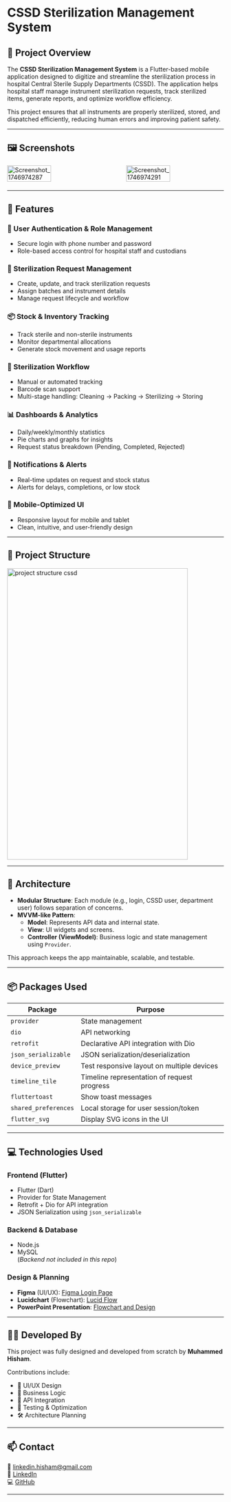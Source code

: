 <!--  # CSSD Sterilization Management System  


## 📌 Project Overview  
The **CSSD Sterilization Management System** is a Flutter-based mobile application designed to digitize and streamline the sterilization process in hospital Central Sterile Supply Departments (CSSD). The application helps hospital staff manage instrument sterilization requests, track sterilized items, generate reports, and optimize workflow efficiency.  

This project ensures that all instruments are properly sterilized, stored, and dispatched efficiently, reducing human errors and improving patient safety.  


## 🖼️ Screenshots
<div style="display: flex; justify-content: space-between; flex-wrap: wrap; gap: 15px; margin: 20px 0;">
  <img src="https://github.com/user-attachments/assets/c0e25434-2af0-4354-b84a-78515dea9fcb" alt="Screenshot_1746974287" style="width: 45%; height: auto;" />
  <img src="https://github.com/user-attachments/assets/72bc735d-19b1-4669-9ac6-7fc0c1af7947" alt="Screenshot_1746974291" style="width: 45%; height: auto;" />
</div>


## 🚀 Features  

### 📌 **User Authentication & Role Management**  
- Secure login with phone number and password  
- Role-based access control for hospital staff and custodians  

### 🏥 **Sterilization Request Management**  
- Create and manage sterilization requests  
- Track the progress of each request  
- Assign sterilization batches to specific instruments  

### 📦 **Stock & Inventory Tracking**  
- View available sterile and non-sterile stock  
- Monitor sterilized instruments assigned to different departments  
- Generate reports for stock usage and pending requests  

### 🔄 **Sterilization Process Handling**  
- Allow manual or automated tracking of sterilization time  
- Scan barcodes to track instruments efficiently  
- Manage sterilization stages, including cleaning, packing, sterilizing, and storing  

### 📊 **Dashboard & Reports**  
- View sterilization statistics with graphs and pie charts  
- Generate daily, weekly, and monthly reports  
- Monitor pending, completed, and rejected sterilization requests  

### 🔔 **Notifications & Alerts**  
- Get real-time updates on request status  
- Notify users when sterilization is completed or delayed  
- Alert when stock levels are low  

### 📱 **Mobile-Optimized UI**  
- Responsive design for different screen sizes  
- Custom UI elements for easy navigation  

---

## 🛠️ Technologies Used  
### **Frontend (Mobile App)**  
- **Flutter** (Dart) – Cross-platform mobile framework  
- **Provider** – State management  
- **DevicePreview** – Adaptive UI design  
- **timeline_tile** – Timeline visualization  
- **Retrofit and Dio (Flutter)** – API integration  

### **Backend & APIs**  
- **Node.js** – Backend for managing sterilization data  
- **MySQL** – Database for storing requests and stock information  

### **Additional Tools & Services**  
- **Figma** – UI/UX Design: [CSSD user login – Figma File](https://www.figma.com/design/AhiXAiuGINvj6A2I6KD8PO/CSSD?node-id=0-1&p=f&t=eNLrn1jNvmvWceYe-0)
- **Flowchart** – Application Flow: [Lucidchart Flow](https://lucid.app/lucidspark/2cc70bb3-73f1-44f3-9dbe-d21028ccccef/edit?viewport_loc=-3462%2C-816%2C9600%2C4344%2C0_0&invitationId=inv_b7d50099-8c24-42f6-96b3-4e762285cdb9)
- **Application Design** - Powerpoint Presentaion : [Flowchart and Design](https://onedrive.live.com/view.aspx?resid=E3FDBE66304549A4%21132&authkey=!AC37oRTACybBPdY)   
- **Git & GitHub** – Version Control  
- **Postman** – API testing  

---

### **🛠 Developed From Scratch**  
This project has been developed entirely from scratch by **one person (me)**. It includes:  
- **UI/UX Design** – Designed in **Figma**  
- **Presentations and FLowcharts** – Build Using **Lucidchart and ppt**  
- **Development** – Built using **Flutter**  
- **Testing & Optimization** – Fully tested and refined by me   -->


# CSSD Sterilization Management System

## 📌 Project Overview

The **CSSD Sterilization Management System** is a Flutter-based mobile application designed to digitize and streamline the sterilization process in hospital Central Sterile Supply Departments (CSSD). The application helps hospital staff manage instrument sterilization requests, track sterilized items, generate reports, and optimize workflow efficiency.

This project ensures that all instruments are properly sterilized, stored, and dispatched efficiently, reducing human errors and improving patient safety.

---

## 🖼️ Screenshots

<div style="display: flex; justify-content: space-between; flex-wrap: wrap; gap: 15px; margin: 20px 0;">
  <img src="https://github.com/user-attachments/assets/c0e25434-2af0-4354-b84a-78515dea9fcb" alt="Screenshot_1746974287" style="width: 45%; height: auto;" />
  <img src="https://github.com/user-attachments/assets/72bc735d-19b1-4669-9ac6-7fc0c1af7947" alt="Screenshot_1746974291" style="width: 45%; height: auto;" />
</div>

---

## 🚀 Features

### 📌 User Authentication & Role Management
- Secure login with phone number and password
- Role-based access control for hospital staff and custodians

### 🏥 Sterilization Request Management
- Create, update, and track sterilization requests
- Assign batches and instrument details
- Manage request lifecycle and workflow

### 📦 Stock & Inventory Tracking
- Track sterile and non-sterile instruments
- Monitor departmental allocations
- Generate stock movement and usage reports

### 🔄 Sterilization Workflow
- Manual or automated tracking
- Barcode scan support
- Multi-stage handling: Cleaning → Packing → Sterilizing → Storing

### 📊 Dashboards & Analytics
- Daily/weekly/monthly statistics
- Pie charts and graphs for insights
- Request status breakdown (Pending, Completed, Rejected)

### 🔔 Notifications & Alerts
- Real-time updates on request and stock status
- Alerts for delays, completions, or low stock

### 📱 Mobile-Optimized UI
- Responsive layout for mobile and tablet
- Clean, intuitive, and user-friendly design

---

## 🧱 Project Structure

<!-- ├───app
│   ├───api
│   │   ├───dio_interceptors
│   │   └───model
│   └───modules
│       ├───Cssd_User
│       │   ├───controller
│       │   ├───model
│       │   │   ├───dashboard_models
│       │   │   ├───request_models
│       │   │   └───sterilization_models
│       │   └───view
│       │       └───widgets
│       │           ├───dashboard_widgets
│       │           ├───pickup_widgets
│       │           ├───requests_widgets
│       │           ├───sterilization_widgets
│       │           └───timeline_widgets.dart
│       ├───Department_User
│       │   ├───controller
│       │   ├───model
│       │   │   ├───dahboard_models
│       │   │   ├───send_for_sterilization_models
│       │   │   └───used_item_model
│       │   └───view
│       │       └───widgets
│       │           ├───dashboard_widgets
│       │           └───used_items_entry_widgets
│       └───login_module
│           ├───controller
│           ├───model
│           └───view
│               └───widgets
├───util
└───Widgets
    └───login_widgets -->
<img width="420" height="677" alt="project structure cssd" src="https://github.com/user-attachments/assets/3b77fe3c-9147-4eed-a5f2-0b21a9957a00" />


---

## 🧠 Architecture

- **Modular Structure**: Each module (e.g., login, CSSD user, department user) follows separation of concerns.
- **MVVM-like Pattern**:
  - **Model**: Represents API data and internal state.
  - **View**: UI widgets and screens.
  - **Controller (ViewModel)**: Business logic and state management using `Provider`.

This approach keeps the app maintainable, scalable, and testable.

---

## 📦 Packages Used

| Package             | Purpose                                       |
|---------------------|-----------------------------------------------|
| `provider`          | State management                              |
| `dio`               | API networking                                |
| `retrofit`          | Declarative API integration with Dio          |
| `json_serializable` | JSON serialization/deserialization            |
| `device_preview`    | Test responsive layout on multiple devices    |
| `timeline_tile`     | Timeline representation of request progress   |
| `fluttertoast`      | Show toast messages                           |
| `shared_preferences`| Local storage for user session/token          |
| `flutter_svg`       | Display SVG icons in the UI                   |

---

## 💻 Technologies Used

### **Frontend (Flutter)**
- Flutter (Dart)
- Provider for State Management
- Retrofit + Dio for API integration
- JSON Serialization using `json_serializable`

### **Backend & Database**
- Node.js
- MySQL  
(*Backend not included in this repo*)

### **Design & Planning**
- **Figma** (UI/UX): [Figma Login Page](https://www.figma.com/design/AhiXAiuGINvj6A2I6KD8PO/CSSD?node-id=0-1&p=f&t=eNLrn1jNvmvWceYe-0)
- **Lucidchart** (Flowchart): [Lucid Flow](https://lucid.app/lucidspark/2cc70bb3-73f1-44f3-9dbe-d21028ccccef/edit?viewport_loc=-3462%2C-816%2C9600%2C4344%2C0_0&invitationId=inv_b7d50099-8c24-42f6-96b3-4e762285cdb9)
- **PowerPoint Presentation**: [Flowchart and Design](https://onedrive.live.com/view.aspx?resid=E3FDBE66304549A4%21132&authkey=!AC37oRTACybBPdY)

---

## 👨‍💻 Developed By

This project was fully designed and developed from scratch by **Muhammed Hisham**.

Contributions include:
- 🎨 UI/UX Design
- 🧠 Business Logic
- 🔗 API Integration
- 🔧 Testing & Optimization
- 🛠️ Architecture Planning

---

## 📫 Contact

📧 [linkedin.hisham@gmail.com](mailto:linkedin.hisham@gmail.com)  
🔗 [LinkedIn](https://linkedin.com/in/hisham-ka)  
💻 [GitHub](https://github.com/Hishamkool)

---

    
